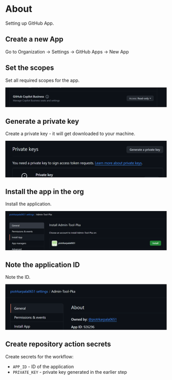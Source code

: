 # About

Setting up GitHub App.

## Create a new App

Go to Organization -> Settings -> GitHub Apps -> New App

## Set the scopes

Set all required scopes for the app.

![scopes](img/image-scopes.png)

## Generate a private key

Create a private key - it will get downloaded to your machine.

![key](img/image-key.png)

## Install the app in the org

Install the application.

![install](img/image-org.png)

## Note the application ID

Note the ID.

![ID](img/image-id.png)

## Create repository action secrets

Create secrets for the workflow:

- `APP_ID` - ID of the application
- `PRIVATE_KEY` - private key generated in the earlier step
